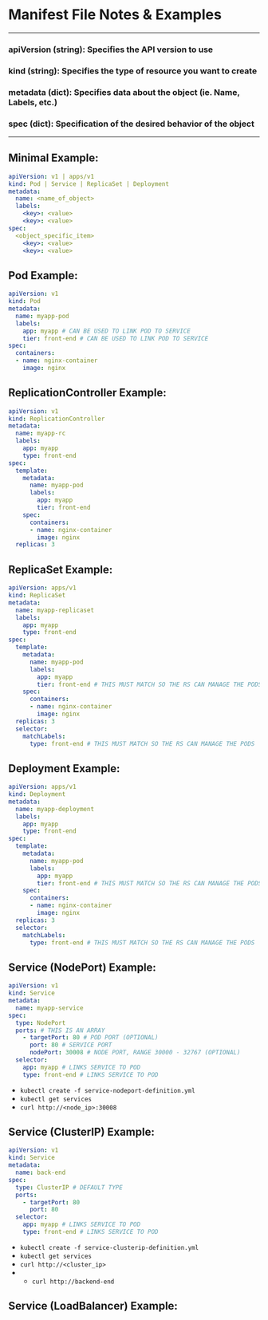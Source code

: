 # Manifest File Notes & Examples
___
### apiVersion (string): Specifies the API version to use
### kind (string): Specifies the type of resource you want to create
### metadata (dict): Specifies data about the object (ie. Name, Labels, etc.)
### spec (dict): Specification of the desired behavior of the object
___

## Minimal Example:
```yaml
apiVersion: v1 | apps/v1
kind: Pod | Service | ReplicaSet | Deployment
metadata:
  name: <name_of_object>
  labels:
    <key>: <value>
    <key>: <value>
spec:
  <object_specific_item>
    <key>: <value>
    <key>: <value>
```

## Pod Example:
```yaml
apiVersion: v1
kind: Pod
metadata:
  name: myapp-pod
  labels:
    app: myapp # CAN BE USED TO LINK POD TO SERVICE
    tier: front-end # CAN BE USED TO LINK POD TO SERVICE
spec:
  containers:
  - name: nginx-container
    image: nginx
```

## ReplicationController Example:
```yaml
apiVersion: v1
kind: ReplicationController
metadata:
  name: myapp-rc
  labels:
    app: myapp
    type: front-end
spec:
  template:
    metadata:
      name: myapp-pod
      labels:
        app: myapp
        tier: front-end
    spec:
      containers:
      - name: nginx-container
        image: nginx
  replicas: 3
```

## ReplicaSet Example:
```yaml
apiVersion: apps/v1
kind: ReplicaSet
metadata:
  name: myapp-replicaset
  labels:
    app: myapp
    type: front-end
spec:
  template:
    metadata:
      name: myapp-pod
      labels:
        app: myapp
        tier: front-end # THIS MUST MATCH SO THE RS CAN MANAGE THE PODS
    spec:
      containers:
      - name: nginx-container
        image: nginx
  replicas: 3
  selector:
    matchLabels:
      type: front-end # THIS MUST MATCH SO THE RS CAN MANAGE THE PODS
```

## Deployment Example:
```yaml
apiVersion: apps/v1
kind: Deployment
metadata:
  name: myapp-deployment
  labels:
    app: myapp
    type: front-end
spec:
  template:
    metadata:
      name: myapp-pod
      labels:
        app: myapp
        tier: front-end # THIS MUST MATCH SO THE RS CAN MANAGE THE PODS
    spec:
      containers:
      - name: nginx-container
        image: nginx
  replicas: 3
  selector:
    matchLabels:
      type: front-end # THIS MUST MATCH SO THE RS CAN MANAGE THE PODS
```

## Service (NodePort) Example:
```yaml
apiVersion: v1
kind: Service
metadata:
  name: myapp-service
spec:
  type: NodePort
  ports: # THIS IS AN ARRAY
    - targetPort: 80 # POD PORT (OPTIONAL)
      port: 80 # SERVICE PORT
      nodePort: 30008 # NODE PORT, RANGE 30000 - 32767 (OPTIONAL)
  selector:
    app: myapp # LINKS SERVICE TO POD
    type: front-end # LINKS SERVICE TO POD
```
- `kubectl create -f service-nodeport-definition.yml`
- `kubectl get services`
- `curl http://<node_ip>:30008`

## Service (ClusterIP) Example:
```yaml
apiVersion: v1
kind: Service
metadata:
  name: back-end
spec:
  type: ClusterIP # DEFAULT TYPE
  ports:
    - targetPort: 80
      port: 80
  selector:
    app: myapp # LINKS SERVICE TO POD
    type: front-end # LINKS SERVICE TO POD
```
- `kubectl create -f service-clusterip-definition.yml`
- `kubectl get services`
- `curl http://<cluster_ip>`
- - `curl http://backend-end`

## Service (LoadBalancer) Example:
```yaml
```